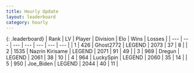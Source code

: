 ```yaml
---
title: Hourly Update
layout: leaderboard
category: hourly
---
```


{: .leaderboard}
| Rank | LV | Player | Division | Elo | Wins | Losses |
| --- | --- | --- | --- | --- | --- | --- |
| <span data-change="0">1</span> | 426 | <span title="ID: 336637">Ghost2772</span> | LEGEND | <span data-change="0">2073</span> | <span data-change="0">37</span> | <span data-change="0">8</span> |
| <span data-change="0">2</span> | 1535 | <span title="ID: 315148">Nazrin Kirisame</span> | LEGEND | <span data-change="0">2071</span> | <span data-change="0">91</span> | <span data-change="0">49</span> |
| <span data-change="0">3</span> | 969 | <span title="ID: 337810">Dregun</span> | LEGEND | <span data-change="0">2061</span> | <span data-change="0">38</span> | <span data-change="0">10</span> |
| <span data-change="0">4</span> | 964 | <span title="ID: 498412">LuckySpin</span> | LEGEND | <span data-change="0">2060</span> | <span data-change="0">35</span> | <span data-change="0">14</span> |
| <span data-change="1">5</span> | 950 | <span title="ID: 353063">Joe_Biden</span> | LEGEND | <span data-change="10">2044</span> | <span data-change="2">40</span> | <span data-change="0">11</span> |